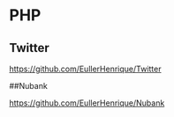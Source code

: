 # PHP

## Twitter

https://github.com/EullerHenrique/Twitter


##Nubank 

https://github.com/EullerHenrique/Nubank
